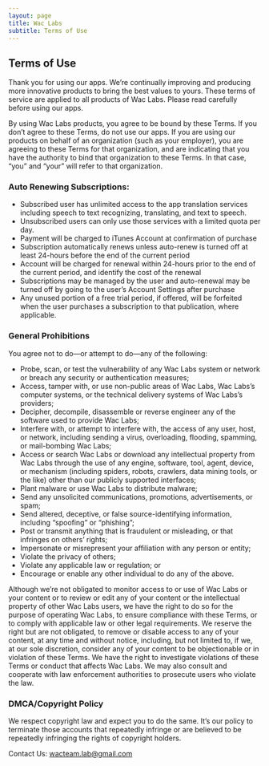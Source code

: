 ```yaml
---
layout: page
title: Wac Labs
subtitle: Terms of Use
---
```


**Terms of Use**
----------------

Thank you for using our apps. We’re continually improving and producing more innovative products to bring the best values to yours. These terms of service are applied to all products of Wac Labs. Please read carefully before using our apps.

By using Wac Labs products, you agree to be bound by these Terms. If you don’t agree to these Terms, do not use our apps. If you are using our products on behalf of an organization (such as your employer), you are agreeing to these Terms for that organization, and are indicating that you have the authority to bind that organization to these Terms. In that case, “you” and “your” will refer to that organization.

### **Auto Renewing Subscriptions:**

*   Subscribed user has unlimited access to the app translation services including speech to text recognizing, translating, and text to speech.
*   Unsubscribed users can only use those services with a limited quota per day.
*   Payment will be charged to iTunes Account at confirmation of purchase
*   Subscription automatically renews unless auto-renew is turned off at least 24-hours before the end of the current period
*   Account will be charged for renewal within 24-hours prior to the end of the current period, and identify the cost of the renewal
*   Subscriptions may be managed by the user and auto-renewal may be turned off by going to the user’s Account Settings after purchase
*   Any unused portion of a free trial period, if offered, will be forfeited when the user purchases a subscription to that publication, where applicable.

### **General Prohibitions**

You agree not to do—or attempt to do—any of the following:

*   Probe, scan, or test the vulnerability of any Wac Labs system or network or breach any security or authentication measures;
*   Access, tamper with, or use non-public areas of Wac Labs, Wac Labs’s computer systems, or the technical delivery systems of Wac Labs’s providers;
*   Decipher, decompile, disassemble or reverse engineer any of the software used to provide Wac Labs;
*   Interfere with, or attempt to interfere with, the access of any user, host, or network, including sending a virus, overloading, flooding, spamming, or mail-bombing Wac Labs;
*   Access or search Wac Labs or download any intellectual property from Wac Labs through the use of any engine, software, tool, agent, device, or mechanism (including spiders, robots, crawlers, data mining tools, or the like) other than our publicly supported interfaces;
*   Plant malware or use Wac Labs to distribute malware;
*   Send any unsolicited communications, promotions, advertisements, or spam;
*   Send altered, deceptive, or false source-identifying information, including “spoofing” or “phishing”;
*   Post or transmit anything that is fraudulent or misleading, or that infringes on others’ rights;
*   Impersonate or misrepresent your affiliation with any person or entity;
*   Violate the privacy of others;
*   Violate any applicable law or regulation; or
*   Encourage or enable any other individual to do any of the above.

Although we’re not obligated to monitor access to or use of Wac Labs or your content or to review or edit any of your content or the intellectual property of other Wac Labs users, we have the right to do so for the purpose of operating Wac Labs, to ensure compliance with these Terms, or to comply with applicable law or other legal requirements. We reserve the right but are not obligated, to remove or disable access to any of your content, at any time and without notice, including, but not limited to, if we, at our sole discretion, consider any of your content to be objectionable or in violation of these Terms. We have the right to investigate violations of these Terms or conduct that affects Wac Labs. We may also consult and cooperate with law enforcement authorities to prosecute users who violate the law.

### **DMCA/Copyright Policy**

We respect copyright law and expect you to do the same. It’s our policy to terminate those accounts that repeatedly infringe or are believed to be repeatedly infringing the rights of copyright holders.

Contact Us: <wacteam.lab@gmail.com>